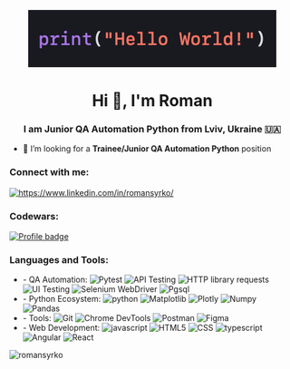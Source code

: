 <p align="center">
  <img src="./img/HelloWorld.png" alt="HelloWorld.png">
</p>

<h1 align="center">Hi 👋, I'm Roman</h1>
<h3 align="center">I am Junior QA Automation Python from Lviv, Ukraine 🇺🇦</h3>
  
- 🤝 I’m looking for a **Trainee/Junior QA Automation Python** position

<h3 align="left">Connect with me:</h3>
<p align="left">
<a href="https://www.linkedin.com/in/romansyrko/" target="blank"><img align="center" src="https://raw.githubusercontent.com/rahuldkjain/github-profile-readme-generator/master/src/images/icons/Social/linked-in-alt.svg" alt="https://www.linkedin.com/in/romansyrko/" height="30" width="40" /></a>
</p>

<h3 align="left">Codewars:</h3>

[![Profile badge](https://www.codewars.com/users/Roman%20Syrko/badges/large)](https://www.codewars.com/users/Roman%20Syrko)

<h3 align="left">Languages and Tools:</h3>
<p align="left">
<ul>
  <li>
    - QA Automation:
    <img src="https://upload.wikimedia.org/wikipedia/commons/b/ba/Pytest_logo.svg" alt="Pytest" width="40" height="40"/>
    <img src="https://www.svgrepo.com/show/261808/api.svg" alt="API Testing" width="40" height="40"/>
    <img src="https://www.svgrepo.com/show/221325/http.svg" alt="HTTP library requests" width="40" height="40"/>
    <img src="https://www.svgrepo.com/show/185757/browser-ui.svg" alt="UI Testing" width="40" height="40"/>
    <img src="https://www.svgrepo.com/show/354321/selenium.svg" alt="Selenium WebDriver" width="40" height="40"/>
    <img src="https://www.svgrepo.com/show/373965/pgsql.svg" alt="Pgsql" width="40" height="40"/>
  </li>
  
  <li>
    - Python Ecosystem:
    <img src="https://www.svgrepo.com/show/452091/python.svg" alt="python" width="40" height="40"/>
    <img src="https://icon.icepanel.io/Technology/svg/Matplotlib.svg" alt="Matplotlib" width="40" height="40"/>
    <img src="https://www.vectorlogo.zone/logos/plotly/plotly-icon.svg" alt="Plotly" width="40" height="40"/>
    <img src="https://cdn.worldvectorlogo.com/logos/numpy-1.svg" alt="Numpy" width="40" height="40"/>
    <img src="https://icon.icepanel.io/Technology/svg/Pandas.svg" alt="Pandas" width="40" height="40"/>
  </li>
  
  <li>
    - Tools:
    <img src="https://www.svgrepo.com/show/452210/git.svg" alt="Git" width="40" height="40"/>
    <img src="https://www.svgrepo.com/show/439100/chrome-devtools.svg" alt="Chrome DevTools" width="40" height="40"/>
    <img src="https://www.svgrepo.com/show/354202/postman-icon.svg" alt="Postman" width="40" height="40"/>
    <img src="https://www.svgrepo.com/show/448222/figma.svg" alt="Figma" width="40" height="40"/>
  </li>
  
  <li>
    - Web Development:
    <img src="https://www.svgrepo.com/show/353925/javascript.svg" alt="javascript" width="40" height="40"/>
    <img src="https://www.svgrepo.com/show/303205/html-5-logo.svg" alt="HTML5" width="40" height="40"/>
    <img src="https://www.svgrepo.com/show/452185/css-3.svg" alt="CSS" width="40" height="40"/>
    <img src="https://www.svgrepo.com/show/374146/typescript-official.svg" alt="typescript" width="40" height="40"/>
    <img src="https://www.svgrepo.com/show/452156/angular.svg" alt="Angular" width="40" height="40"/>
    <img src="https://www.svgrepo.com/show/452092/react.svg" alt="React" width="40" height="40"/>
  </li>
</ul>
</p>

<p><img align="left" src="https://github-readme-stats.vercel.app/api/top-langs?username=romansyrko&show_icons=true&theme=dark&title_color=ffffff&text_color=ffffff&bg_color=000000&locale=en&layout=compact" alt="romansyrko" /></p>
